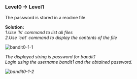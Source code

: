 ### Level0 -> Level1

The password is stored in a readme file.

<b>Solution:</b></br>
<i>1.Use 'ls' command to list all files</i></br>
<i>2.Use 'cat' command to display the contents of the file</i></br>

![bandit0-1-1](https://user-images.githubusercontent.com/88927842/178049133-b71639c2-f064-438b-ba7e-a690e7010f46.png)



<i>The displayed string is password for bandit1<br/>
Login using the username bandit1 and the obtained password.

![bandit0-1-2](https://user-images.githubusercontent.com/88927842/178049158-ee83d045-f7c8-4022-a772-8c961d966d66.png)



